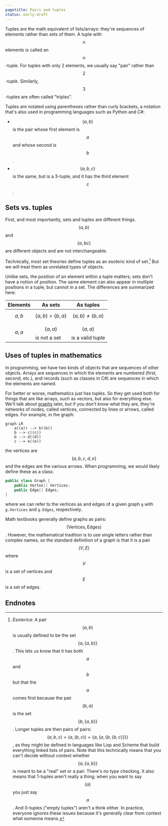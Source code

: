 ```yaml
---
pagetitle: Pairs and tuples
status: early-draft
---
```

Tuples are the math equivalent of lists/arrays: they're sequences of elements rather than sets of them.  A tuple with $$n$$ elements is called an $$n$$-tuple.  For tuples with only 2 elements, we usually say "pair" rather than $$2$$-tuple.  Similarly, $$3$$-tuples are often called "triples".

Tuples are notated using parentheses rather than curly brackets, a notation that's also used in programming languages such as Python and C#:
* $$(a,b)$$ is the pair whose first element is $$a$$ and whose second is $$b$$. 
* $$(a,b,c)$$ is the same, but is a 3-tuple, and it has the third element $$c$$.

## Sets vs. tuples

First, and most importantly, sets and tuples are different things.  $$(a,b)$$ and $$\{ a, bc \}$$ are different objects and are not interchangeable.  

Technically, most set theories define tuples as an esoteric kind of set.[^1] But we will treat them as unrelated types of objects.

Unlike sets, the position of an element within a tuple matters; sets don't have a notion of position.  The same element can also appear in multiple positions in a tuple, but cannot in a set.  The differences are summarized here:

| Elements | As sets                  | As tuples                  |
| -------- | -------                  | ---------                  |
| $$a,b$$  | $$\{a,b\} = \{b,a\}$$    | $$(a,b)\neq(b,a)$$         |
| $$a,a$$  | $$\{a,a\}$$ is not a set | $$(a,a)$$ is a valid tuple |

## Uses of tuples in mathematics

In programming, we have two kinds of objects that are sequences of other objects.  Arrays are sequences in which the elements are numbered (first, second, etc.), and records (such as classes in C#) are sequences in which the elements are named.

For better or worse, mathematics just has tuples.  So they get used both for things that are like arrays, such as vectors, but also for everything else.  We'll talk about [graphs](Graphs) later, but if you don't know what they are, they're networks of nodes, called vertices, connected by lines or arrows, called edges.  For example, in the graph:
```mermaid
graph LR
    a((a)) --> b((b))
    b --> c((c))
    b --> d((d))
    c --> e((e))
```
the vertices are $$\{ a,b,c,d,e\}$$ and the edges are the various arrows.  When programming, we would likely define these as a class:
```c#
public class Graph {
    public Vertex[] Vertices;
    public Edge[] Edges;
}
```
where we can refer to the vertices as and edges of a given graph `g` with `g.Vertices` and `g.Edges`, respectively.

Math textbooks generally define graphs as pairs: $$(\text{Vertices}, \text{Edges})$$. However, the mathematical tradition is to use single letters rather than complex names, so the standard definition of a graph is that it is a pair $$(V,E)$$ where $$V$$ is a set of vertices and $$E$$ is a set of edges.

## Endnotes

[^1]: *Esoterica*: A pair $$(a,b)$$ is usually defined to be the set $$\{a,\{a,b\}\}$$.  This lets us know that it has both $$a$$ and $$b$$ but that the $$a$$ comes first because the pair $$(b,a)$$ is the set $$\{b, \{a,b\}\}$$.  Longer tuples are then pairs of pairs: $$(a,b,c)=(a,(b,c))=\{a, \{a, \{b, \{b, c\}\}\}\}$$, as they might be defined in languages like Lisp and Scheme that build everything linked lists of pairs.  Note that this technically means that you can't decide without context whether $$\{a, \{a, b\}\}$$ is meant to be a "real" set or a pair.  There's no type checking.  It also means that 1-tuples aren't really a thing; when you want to say $$(a)$$ you just say $$a$$.  And 0-tuples ("empty tuples") aren't a think either.  In practice, everyone ignores these issues because it's generally clear from context what someone means.